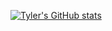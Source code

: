 [![Tyler's GitHub stats](https://github-readme-stats.vercel.app/api?username=tyler-hilbert&count_private=true&show_icons=true&theme=nord)](https://github.com/tyler-hilbert)
